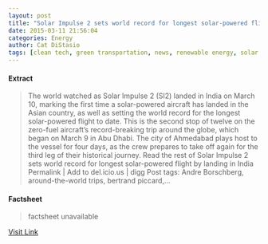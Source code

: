 ```yaml
---
layout: post
title: "Solar Impulse 2 sets world record for longest solar-powered flight by landing in India"
date: 2015-03-11 21:56:04
categories: Energy
author: Cat DiStasio
tags: [clean tech, green transportation, news, renewable energy, solar power, zero energy, andre borschberg, around-the-world trips, bertrand piccard, flying around the world, solar impulse, solar powered aircraft, solar powered airplane, solar powered plane, zero fuel plane, zero fuel vehicles]
---
```



#### Extract
>The world watched as Solar Impulse 2 (SI2) landed in India on March 10, marking the first time a solar-powered aircraft has landed in the Asian country, as well as setting the world record for the longest solar-powered flight to date. This is the second stop of twelve on the zero-fuel aircraft&#8217;s record-breaking trip around the globe, which began on March 9 in Abu Dhabi. The city of Ahmedabad plays host to the vessel for four days, as the crew prepares to take off again for the third leg of their historical journey. Read the rest of Solar Impulse 2 sets world record for longest solar-powered flight by landing in India Permalink | Add to del.icio.us | digg Post tags: Andre Borschberg, around-the-world trips, bertrand piccard,...

#### Factsheet
>factsheet unavailable

[Visit Link](http://inhabitat.com/solar-impulse-2-sets-world-record-for-longest-solar-powered-flight-by-landing-in-india/)


